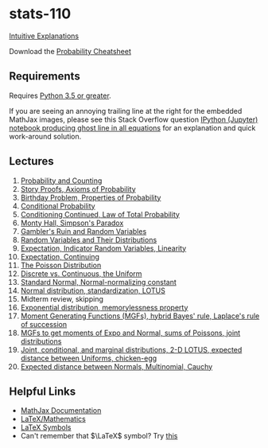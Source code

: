 # stats-110

[Intuitive Explanations](http://qr.ae/RUWURc)

Download the [Probability Cheatsheet](http://www.wzchen.com/probability-cheatsheet)


## Requirements

Requires [Python 3.5 or greater](https://www.python.org/downloads/release/python-350/).

If you are seeing an annoying trailing line at the right for the embedded MathJax images,
please see this Stack Overflow question [IPython (Jupyter) notebook producing ghost line in all
equations](http://stackoverflow.com/questions/35171714/ipython-jupyter-notebook-producing-ghost-line-in-all-equations) for an explanation and quick work-around solution.


## Lectures

1. [Probability and
   Counting](https://nbviewer.jupyter.org/github/buruzaemon/stats-110/blob/master/Lecture_01.ipynb)
1. [Story Proofs, Axioms of
   Probability](https://nbviewer.jupyter.org/github/buruzaemon/stats-110/blob/master/Lecture_02.ipynb)
1. [Birthday Problem, Properties of
   Probability](https://nbviewer.jupyter.org/github/buruzaemon/stats-110/blob/master/Lecture_03.ipynb)
1. [Conditional
   Probability](https://nbviewer.jupyter.org/github/buruzaemon/stats-110/blob/master/Lecture_04.ipynb)
1. [Conditioning Continued, Law of Total
   Probability](https://nbviewer.jupyter.org/github/buruzaemon/stats-110/blob/master/Lecture_05.ipynb)
1. [Monty Hall, Simpson's
   Paradox](https://nbviewer.jupyter.org/github/buruzaemon/stats-110/blob/master/Lecture_06.ipynb)
1. [Gambler's Ruin and Random
   Variables](https://nbviewer.jupyter.org/github/buruzaemon/stats-110/blob/master/Lecture_07.ipynb)
1. [Random Variables and Their
   Distributions](https://nbviewer.jupyter.org/github/buruzaemon/stats-110/blob/master/Lecture_08.ipynb)
1. [Expectation, Indicator Random Variables,
   Linearity](https://nbviewer.jupyter.org/github/buruzaemon/stats-110/blob/master/Lecture_09.ipynb)
1. [Expectation,
   Continuing](https://nbviewer.jupyter.org/github/buruzaemon/stats-110/blob/master/Lecture_10.ipynb)
1. [The Poisson
   Distribution](https://nbviewer.jupyter.org/github/buruzaemon/stats-110/blob/master/Lecture_11.ipynb)
1. [Discrete vs. Continuous, the
   Uniform](https://nbviewer.jupyter.org/github/buruzaemon/stats-110/blob/master/Lecture_12.ipynb)
1. [Standard Normal, Normal-normalizing
   constant](https://nbviewer.jupyter.org/github/buruzaemon/stats-110/blob/master/Lecture_13.ipynb)
1. [Normal distribution, standardization,
   LOTUS](https://nbviewer.jupyter.org/github/buruzaemon/stats-110/blob/master/Lecture_14.ipynb)
1. Midterm review, skipping
1. [Exponential distribution, memorylessness
   property](https://nbviewer.jupyter.org/github/buruzaemon/stats-110/blob/master/Lecture_16.ipynb)
1. [Moment Generating Functions (MGFs), hybrid Bayes' rule, Laplace's rule of succession](https://nbviewer.jupyter.org/github/buruzaemon/stats-110/blob/master/Lecture_17.ipynb)
1. [MGFs to get moments of Expo and Normal, sums of Poissons, joint distributions](https://nbviewer.jupyter.org/github/buruzaemon/stats-110/blob/master/Lecture_18.ipynb)
1. [Joint, conditional, and marginal distributions, 2-D LOTUS, expected distance between Uniforms, chicken-egg](https://nbviewer.jupyter.org/github/buruzaemon/stats-110/blob/master/Lecture_19.ipynb)
1. [Expected distance between Normals, Multinomial, Cauchy](https://nbviewer.jupyter.org/github/buruzaemon/stats-110/blob/master/Lecture_20.ipynb)


## Helpful Links

* [MathJax Documentation](http://docs.mathjax.org/en/latest/)
* [LaTeX/Mathematics](https://en.wikibooks.org/wiki/LaTeX/Mathematics)
* [LaTeX Symbols](https://www.artofproblemsolving.com/wiki/index.php/LaTeX:Symbols)
* Can't remember that $\LaTeX$ symbol? Try [this](http://detexify.kirelabs.org/classify.html)
